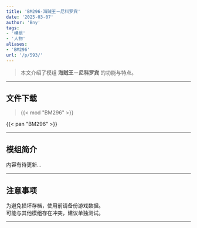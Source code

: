 ```yaml
---
title: 'BM296-海贼王－尼科罗宾'
date: '2025-03-07'
author: 'Bny'
tags:
- '模组'
- '人物'
aliases:
- 'BM296'
url: '/p/593/'
---
```


> 本文介绍了模组 **海贼王－尼科罗宾** 的功能与特点。

---

## 文件下载  

> {{< mod "BM296" >}}  

{{< pan "BM296" >}}  

---

## 模组简介

>  
内容有待更新...  

---

## 注意事项

>  
为避免损坏存档，使用前请备份游戏数据。  
可能与其他模组存在冲突，建议单独测试。  

---

